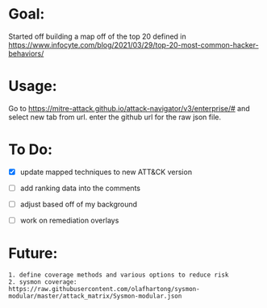 # Goal:

Started off building a map off of the top 20 defined in https://www.infocyte.com/blog/2021/03/29/top-20-most-common-hacker-behaviors/

# Usage: 

Go to https://mitre-attack.github.io/attack-navigator/v3/enterprise/# and select new tab from url. enter the github url for the raw json file.


# To Do:

- [x] update mapped techniques to new ATT&CK version
- [ ] add ranking data into the comments
- [ ] adjust based off of my background
- [ ] work on remediation overlays


# Future:
    1. define coverage methods and various options to reduce risk
    2. sysmon coverage: https://raw.githubusercontent.com/olafhartong/sysmon-modular/master/attack_matrix/Sysmon-modular.json 
